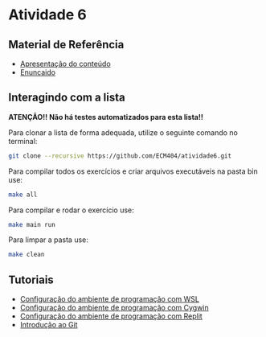 # Atividade 6

## Material de Referência

- [Apresentação do conteúdo](./Material_de_aula.pdf)
- [Enuncaido](./Enunciado.pdf)

## Interagindo com a lista

**ATENÇÃO!! Não há testes automatizados para esta lista!!**

Para clonar a lista de forma adequada, utilize o seguinte comando no terminal:
```bash
git clone --recursive https://github.com/ECM404/atividade6.git
```

Para compilar todos os exercícios e criar arquivos executáveis na pasta bin use:
```bash
make all
```

Para compilar e rodar o exercício use:

```bash
make main run
```

Para limpar a pasta use:
```bash
make clean
```

## Tutoriais

- [Configuração do ambiente de programação com WSL](https://web.microsoftstream.com/video/3a587503-7230-42cf-8b31-4293e527bda1)
- [Configuração do ambiente de programação com Cygwin](https://web.microsoftstream.com/video/9bac2cb0-f5ec-4c68-887c-6cb21be561e8)
- [Configuração do ambiente de programação com Replit](https://web.microsoftstream.com/video/e51485ae-90e0-496a-b991-f2a26f376073)
- [Introdução ao Git](https://web.microsoftstream.com/video/28a14e97-a1e6-4411-a9e4-501f410295e3)
